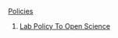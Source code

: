 [Policies](https://chagag.github.io/pacwiki/adminPolicies/policies/)
1. [Lab Policy To Open Science](https://chagag.github.io/pacwiki/adminPolicies/policies/open_science)
